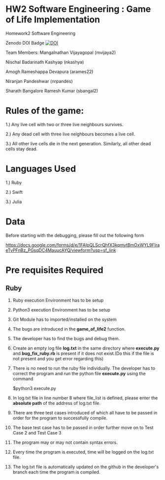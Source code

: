 # HW2 Software Engineering : Game of Life Implementation
Homework2 Software Engineering

Zenodo DOI Badge
[![DOI](https://zenodo.org/badge/289782467.svg)](https://zenodo.org/badge/latestdoi/289782467)

Team Members:
Mangalnathan Vijayagopal (mvijaya2)

Nischal Badarinath Kashyap (nkashya)

Amogh Rameshappa Devapura (arames22)

Niranjan Pandeshwar (nrpandes)

Sharath Bangalore Ramesh Kumar (sbangal2)

# Rules of the game:

1.) Any live cell with two or three live neighbours survives.

2.) Any dead cell with three live neighbours becomes a live cell.

3.) All other live cells die in the next generation. Similarly, all other dead cells stay dead.


# Languages Used

1.) Ruby


2.) Swift


3.) Julia

# Data 
Before starting with the debugging, please fill out the following form

https://docs.google.com/forms/d/e/1FAIpQLScrQhfX3kqmytBmOxWYL9FlraeTvPFnBz_PGsqDC4MauucAYQ/viewform?usp=sf_link

# Pre requisites Required 

## Ruby
1) Ruby execution Environment has to be setup
2) Python3 execution Environment has to be setup
3) Git Module has to imported/installed on the system

4) The bugs are introduced in the **game_of_life2** function.


5) The developer has to find the bugs and debug them.
6) Create an empty log file **log.txt** in the same directory where **execute.py** and **bug_fix_ruby.rb** is present if it does not exist.(Do this if the file is not present and you get error regarding this)
7) There is no need to run the ruby file individually. The developer has to correct the program and run the python file **execute.py** using the command
   
   
   $python3 execute.py
8) In log.txt file in line number 8 where file_list is defined, please enter the **absolute path** of the address of log.txt file.
9) There are three test cases introduced of which all have to be passed in order for the program to successfully compile.
10) The base test case has to be passed in order further move on to Test Case 2 and Test Case 3
11) The program may or may not contain syntax errors.
12) Every time the program is executed, time will be logged on the log.txt file.
13) The log.txt file is automatically updated on the github in the developer's branch each time the program is compiled.
